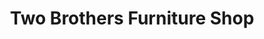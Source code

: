 ---
title: "Two Brothers Furniture Shop"
url: /ganta/two-brothers-furniture-shop/
shop: furniture
---